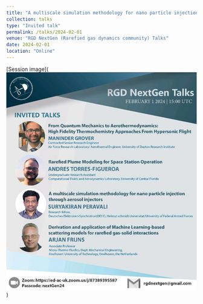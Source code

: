 ```yaml
---
title: "A multiscale simulation methodology for nano particle injection through aerosol injectors"
collection: talks
type: "Invited talk"
permalink: /talks/2024-02-01
venue: "RGD NextGen (Rarefied gas dynamics community) Talks"
date: 2024-02-01
location: "Online"
---
```


[Session image](<br/><img src='/images/rgdnextgen_invited.jpeg'>)
